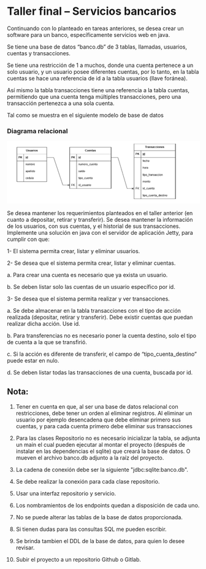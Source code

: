 # Taller final – Servicios bancarios

Continuando con lo planteado en tareas anteriores, se desea crear un software para un banco, específicamente servicios web en java. 

Se tiene una base de datos “banco.db” de 3 tablas, llamadas, usuarios, cuentas y transacciones.

Se tiene una restricción de 1 a muchos, donde una cuenta pertenece a un solo usuario, y un usuario posee diferentes cuentas, por lo tanto, en la tabla cuentas se hace una referencia de id a la tabla usuarios (llave foránea).

Así mismo la tabla transacciones tiene una referencia a la tabla cuentas, permitiendo que una cuenta tenga múltiples transacciones, pero una transacción pertenezca a una sola cuenta.

Tal como se muestra en el siguiente modelo de base de datos

### Diagrama relacional

![Diagrama UML](./IMG/Diagrama%20UML.png)

Se desea mantener los requerimientos planteados en el taller anterior (en cuanto a depositar, retirar y transferir). Se desea mantener la información de los usuarios, con sus cuentas, y el historial de sus transacciones. Implemente una solución en java con el servidor de aplicación Jetty, para cumplir con que:

1- El sistema permita crear, listar y eliminar usuarios.

2- Se desea que el sistema permita crear, listar y eliminar cuentas.

a. Para crear una cuenta es necesario que ya exista un usuario.

b. Se deben listar solo las cuentas de un usuario específico por id.

3- Se desea que el sistema permita realizar y ver transacciones.

a. Se debe almacenar en la tabla transacciones con el tipo de acción realizada (depositar, retirar y transferir). Debe existir cuentas que puedan realizar dicha acción. Use id.

b. Para transferencias no es necesario poner la cuenta destino, solo el tipo de cuenta a la que se transfirió.

c. Si la acción es diferente de transferir, el campo de “tipo_cuenta_destino” puede estar en nulo.

d. Se deben listar todas las transacciones de una cuenta, buscada por id.

## Nota:

1. Tener en cuenta en que, al ser una base de datos relacional con restricciones, debe tener un orden al eliminar registros. Al eliminar un usuario por ejemplo desencadena que debe eliminar primero sus cuentas, y para cada cuenta primero debe eliminar sus transacciones

2. Para las clases Repositorio no es necesario inicializar la tabla, se adjunta un main el cual pueden ejecutar al montar el proyecto (después de instalar en las dependencias el sqlite) que creará la base de datos. O mueven el archivo banco.db adjunto a la raíz del proyecto.

3. La cadena de conexión debe ser la siguiente "jdbc:sqlite:banco.db".

4. Se debe realizar la conexión para cada clase repositorio.

5. Usar una interfaz repositorio y servicio.

6. Los nombramientos de los endpoints quedan a disposición de cada uno.

7. No se puede alterar las tablas de la base de datos proporcionada.

8. Si tienen dudas para las consultas SQL me pueden escribir.

9. Se brinda tambien el DDL de la base de datos, para quien lo desee revisar.

10. Subir el proyecto a un repositorio Github o Gitlab.